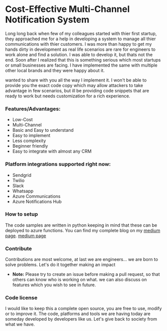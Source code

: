 # Cost-Effective Multi-Channel Notification System

Long long back when few of my colleagues started with thier first startup, they approached me for a help in developing a system to manage all thier communications with thier customers. I was more than happy to get my hands dirty in development as real life scenarios are rare for engineers to work alone and find a solution. I was able to develop it, but thats not the end. Soon after I realized that this is something serious which most startups or small businesses are facing. I have implemented the same with multiple other local brands and they were happy about it.

wanted to share with you all the way I implement it. I won't be able to provide you the exact code copy which may allow attackers to take advantage in few scenarios, but ill be providing code snippets that are ready to work but needs customization for a rich experience.


### Features/Advantages:
- Low-Cost
- Multi-Channel
- Basic and Easy to understand
- Easy to implement
- Less complexity
- Beginner friendly
- Easy to integrate with almost any CRM

### Platform integrations supported right now:
- Sendgrid
- Twilio
- Slack
- Whatsapp
- Azure Communications
- Azure Notifications Hub

### How to setup
The code samples are written in python keeping in mind that these can be deployed to azure functions.
You can find my complete blog on my [medium page](https://shanmukhkotharu.medium.com/cost-effective-multi-channel-notification-system-easy-to-implement-azure-best-practices-ffb6916b023b "Shanmukh's blog on Medium"). <a href="https://shanmukhkotharu.medium.com/cost-effective-multi-channel-notification-system-easy-to-implement-azure-best-practices-ffb6916b023b" target="blank">medium page</a>

### Contribute
Contributions are most welcome, at last we are engineers... we are born to solve problems. Let's do it together making an impact
- **Note:** Please try to create an issue before making a pull request, so that others can know who is working on what. we can also discuss on features which you wish to see in future.

### Code license
I would like to keep this a complete open source, you are free to use, modify or to improve it. The code, platforms and tools we are having today are someday developed by developers like us. Let's give back to society from what we have.

